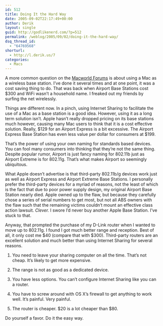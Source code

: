 ```yaml
---
id: 512
title: Doing It the Hard Way
date: 2005-09-02T22:17:49+00:00
author: Derik
layout: single
guid: http://godlikenerd.com/?p=512
permalink: /weblog/2005/09/02/doing-it-the-hard-way/
dsq_thread_id:
  - "64769568"
shorturl:
  - http://l.derik.us/7
categories:
  - Macs
---
```

A more common question on the [Macworld Forums](http://www.macworld.com/forums/) is about using a Mac as a wireless base station. I&#8217;ve done it several times and at one point, it was a cost saving thing to do. That was back when Airport Base Stations cost $300 and WiFi wasn&#8217;t a household name. I freaked out my friends by surfing the net wirelessly.

Things are different now. In a pinch, using Internet Sharing to facilitate the use of a Mac as a base station is a good idea. However, using it as a long term solution isn&#8217;t. Apple hasn&#8217;t really dropped pricing on its base stations much however, causing many Mac users to think that it is a cost effective solution. Really, $129 for an Airport Express is a bit excessive. The Airport Express Base Station has even less value per dollar for consumers at $199.

That&#8217;s the power of using your own naming for standards based devices. You can fool many consumers into thinking that they&#8217;re not the same thing. Despite popular rumor, Airport is just fancy naming for 802.11b just as Airport Extreme is for 802.11g. That&#8217;s what makes Airport so seemingly ubiquitous.

What Apple doesn&#8217;t advertise is that third-party 802.11b/g devices work just as well as Airport Express and Airport Extreme Base Stations. I personally prefer the third-party devices for a myriad of reasons, not the least of which is the fact that due to poor power supply design, my original Airport Base Station nearly died. Apple owned up to the flaw, but because they carefully chose a series of serial numbers to get most, but not all ABS owners with the flaw such that the remaining victims couldn&#8217;t mount an effective class action lawsuit. _Clever._ I swore I&#8217;d never buy another Apple Base Station. I&#8217;ve stuck to that.

Anyway, that prompted the purchase of my D-Link router when I wanted to move up to 802.11g. I found I got much better range and reception. Best of all, it only cost me $40 (compare that with $300). Third-party routers are an excellent solution and much better than using Internet Sharing for several reasons.

  1. You need to leave your sharing computer on all the time. That&#8217;s not cheap. It&#8217;s likely to get more expensive.

  2. The range is not as good as a dedicated device.

  3. You have less options. You can&#8217;t configure Internet Sharing like you can a router.

  4. You have to screw around with OS X&#8217;s firewall to get anything to work well. It&#8217;s painful. Very painful.

  5. The router is cheaper. $20 is a lot cheaper than $80.

Do yourself a favor. Do it the easy way.